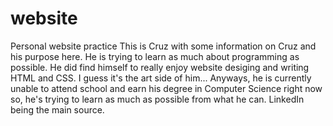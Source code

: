 # website
Personal website practice
This is Cruz with some information on Cruz and his purpose here. 
He is trying to learn as much about programming as possible. He did find himself to really enjoy website desiging and writing HTML and CSS. I guess it's the art side of him... Anyways, he is currently unable to attend school and earn his degree in Computer Science right now so, he's trying to learn as much as possible from what he can. LinkedIn being the main source.
